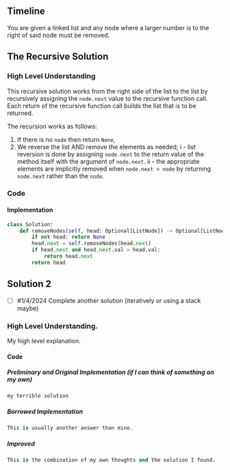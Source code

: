 ## Timeline

You are given a linked list and any node where a larger number is to the right of said node must be removed.
## The Recursive Solution

### High Level Understanding

This recursive solution works from the right side of the list to the list by recursively assigning the `node.next` value to the recursive function call. Each return of the recursive function call builds the list that is to be returned.

The recursion works as follows:
1) If there is no `node` then return `None`,
2) We reverse the list AND remove the elements as needed;
	i - list reversion is done by assigning `node.next` to the return value of the method itself with the argument of `node.next`.
	ii - the appropriate elements are implicitly removed when `node.next > node` by returning `node.next` rather than the `node`. 
### Code
#### Implementation
```Python
class Solution:
    def removeNodes(self, head: Optional[ListNode]) -> Optional[ListNode]:
        if not head: return None
        head.next = self.removeNodes(head.next)
        if head.next and head.next.val > head.val:
            return head.next
        return head
```
## Solution 2

- [ ] #1/4/2024 Complete another solution (iteratively or using a stack maybe)
### High Level Understanding.

My high level explanation.
#### Code
##### Preliminary and Original Implementation (if I can think of something on my own)
```Python
my terrible solution
```
##### Borrowed Implementation
```Python
This is usually another answer than mine.
```
##### Improved 
```Python
This is the combination of my own thoughts and the solution I found.
```